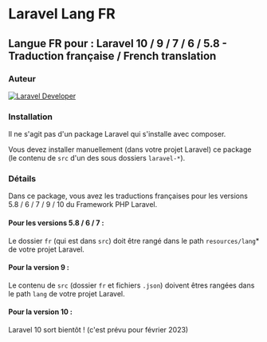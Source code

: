 # Laravel Lang FR

## Langue FR pour : Laravel 10 / 9 / 7 / 6 / 5.8 - Traduction française / French translation

### Auteur

[![Laravel Developer](https://raw.githubusercontent.com/s-damian/medias/main/s-damian-logo-full-stack.webp)](https://github.com/s-damian)

### Installation

Il ne s'agit pas d'un package Laravel qui s'installe avec composer.

Vous devez installer manuellement (dans votre projet Laravel) ce package (le contenu de ```src``` d'un des sous dossiers ```laravel-*```).

### Détails

Dans ce package, vous avez les traductions françaises pour les versions 5.8 / 6 / 7 / 9 / 10 du Framework PHP Laravel.

#### Pour les versions 5.8 / 6 / 7 :
Le dossier ```fr``` (qui est dans ```src```) doit être rangé dans le path ```resources/lang```* de votre projet Laravel.

#### Pour la version 9 :
Le contenu de ```src``` (dossier ```fr``` et fichiers ```.json```) doivent êtres rangées dans le path ```lang``` de votre projet Laravel.

#### Pour la version 10 :
Laravel 10 sort bientôt ! (c'est prévu pour février 2023)
